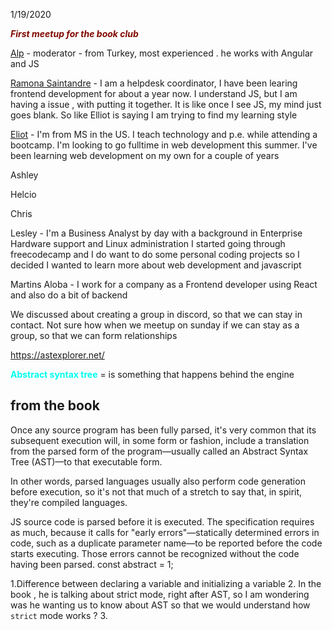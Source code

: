 1/19/2020

 
<font color=#800080, >***First meetup for the book club***</font>

[Alp](https://twitter.com/mhmtakifalp) - moderator - from Turkey, most experienced . 
he works with Angular and JS 

[Ramona Saintandre](https://github.com/Ramona-Saintandre) - I am a helpdesk coordinator, I have been learing frontend development for about a year now. 
I understand JS, but I am having a issue , with putting it together. 
It is like once I see JS, my mind just goes blank. 
So like Elliot is saying I am trying to find my learning style 


[Eliot](https://twitter.com/techieEliot) - I'm from MS in the US. I teach technology and p.e. while attending a bootcamp. I'm looking to go fulltime in web development this summer. I've been learning web development on my own for a couple of years

Ashley

Helcio

Chris

Lesley -  I'm a Business Analyst by day with a background in Enterprise Hardware support and Linux administration
I started going through freecodecamp and I do want to do some personal coding projects so I decided I wanted to learn more about web development and javascript

Martins Aloba - I work for a company as a Frontend developer using React and also do a bit of backend

We discussed about creating a group in discord, so that we can stay in contact. 
Not sure how when we meetup on sunday if we can stay as a group, so that we can form relationships


https://astexplorer.net/

<font color=#00ffee>**Abstract syntax tree**</font> = is something that happens behind the engine 

## from the book

Once any source program has been fully parsed, it's very common that its subsequent execution will, in some form or fashion, include a translation from the parsed form of the program—usually called an Abstract Syntax Tree (AST)—to that executable form.

In other words, parsed languages usually also perform code generation before execution, so it's not that much of a stretch to say that, in spirit, they're compiled languages.

JS source code is parsed before it is executed. The specification requires as much, because it calls for "early errors"—statically determined errors in code, such as a duplicate parameter name—to be reported before the code starts executing. Those errors cannot be recognized without the code having been parsed.
const abstract = 1;

1.Difference between declaring a variable and initializing a variable
2. In the book , he is talking about strict mode, right after AST, so I am wondering was he wanting us to know about AST so that we would understand how `strict` mode works ?
3.


